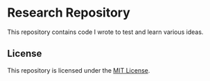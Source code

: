 # Research Repository

This repository contains code I wrote to test and learn various ideas.

## License

This repository is licensed under the [MIT License](./LICENSE).
